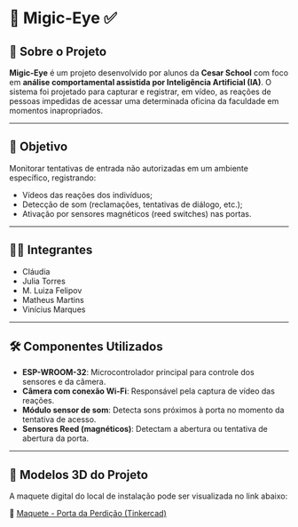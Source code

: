 # 🎯 Migic-Eye ✅

## 📌 Sobre o Projeto

**Migic-Eye** é um projeto desenvolvido por alunos da **Cesar School** com foco em **análise comportamental assistida por Inteligência Artificial (IA)**. O sistema foi projetado para capturar e registrar, em vídeo, as reações de pessoas impedidas de acessar uma determinada oficina da faculdade em momentos inapropriados.

---

## 🧠 Objetivo

Monitorar tentativas de entrada não autorizadas em um ambiente específico, registrando:
- Vídeos das reações dos indivíduos;
- Detecção de som (reclamações, tentativas de diálogo, etc.);
- Ativação por sensores magnéticos (reed switches) nas portas.

---

## 🧑‍💻 Integrantes

- Cláudia  
- Julia Torres  
- M. Luiza Felipov  
- Matheus Martins  
- Vinícius Marques  

---

## 🛠️ Componentes Utilizados

- **ESP-WROOM-32**: Microcontrolador principal para controle dos sensores e da câmera.  
- **Câmera com conexão Wi-Fi**: Responsável pela captura de vídeo das reações.  
- **Módulo sensor de som**: Detecta sons próximos à porta no momento da tentativa de acesso.  
- **Sensores Reed (magnéticos)**: Detectam a abertura ou tentativa de abertura da porta.  

---

## 🧱 Modelos 3D do Projeto

A maquete digital do local de instalação pode ser visualizada no link abaixo:

🔗 [Maquete - Porta da Perdição (Tinkercad)](https://www.tinkercad.com/things/bVlidKPCycF-porta-da-perdicao-?sharecode=SLachPDsLe55kJrwsGybzWJE2PDlpBTwS8NxBpHJU58)
